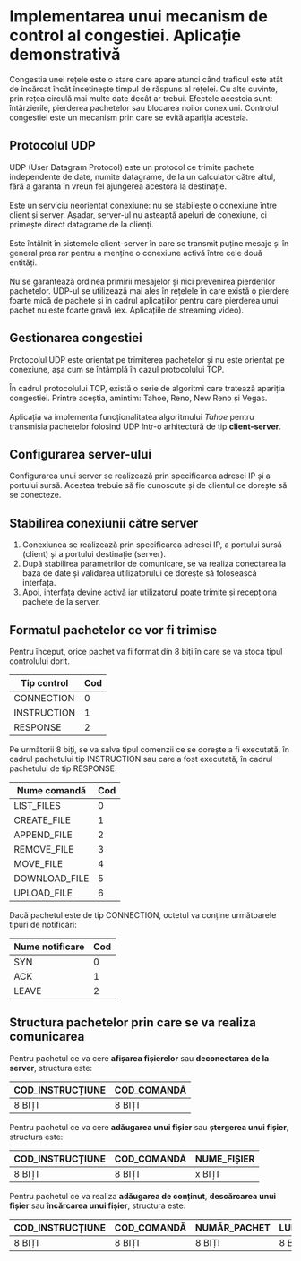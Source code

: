 # Implementarea unui mecanism de control al congestiei. Aplicație demonstrativă

Congestia unei rețele este o stare care apare atunci când traficul este atât de încărcat încât încetinește timpul de răspuns al rețelei. Cu alte cuvinte, prin rețea circulă mai multe date decât ar trebui.
Efectele acesteia sunt: întârzierile, pierderea pachetelor sau blocarea noilor conexiuni.
Controlul congestiei este un mecanism prin care se evită apariția acesteia.

## Protocolul UDP

UDP (User Datagram Protocol) este un protocol ce trimite pachete independente de date, numite datagrame, de la un calculator către altul, fără a garanta în vreun fel ajungerea acestora la destinație. <br/><br/>
Este un serviciu neorientat conexiune: nu se stabilește o conexiune între client și server. Așadar, server-ul nu așteaptă apeluri de conexiune, ci primește direct datagrame de la clienți. <br/><br/>
Este întâlnit în sistemele client-server în care se transmit puține mesaje și în general prea rar pentru a menține o conexiune activă între cele două entități. <br/><br/>
Nu se garantează ordinea primirii mesajelor și nici prevenirea pierderilor pachetelor. UDP-ul se utilizează mai ales în rețelele în care există o pierdere foarte mică de pachete și în cadrul aplicațiilor pentru care pierderea unui pachet nu este foarte gravă (ex. Aplicațiile de streaming video). <br/>

## Gestionarea congestiei

Protocolul UDP este orientat pe trimiterea pachetelor și nu este orientat pe conexiune, așa cum se întâmplă în cazul protocolului TCP.<br/></br>
În cadrul protocolului TCP, există o serie de algoritmi care tratează apariția congestiei. Printre aceștia, amintim: Tahoe, Reno, New Reno și Vegas.<br></br>
Aplicația va implementa funcționalitatea algoritmului _Tahoe_ pentru transmisia pachetelor folosind UDP într-o arhitectură de tip **client-server**.

## Configurarea server-ului

Configurarea unui server se realizează prin specificarea adresei IP și a portului sursă. Acestea trebuie să fie cunoscute și de clientul ce dorește să se conecteze.

## Stabilirea conexiunii către server

1. Conexiunea se realizează prin specificarea adresei IP, a portului sursă (client) și a portului destinație (server).
2. După stabilirea parametrilor de comunicare, se va realiza conectarea la baza de date și validarea utilizatorului ce dorește să folosească interfața.
3. Apoi, interfața devine activă iar utilizatorul poate trimite și recepționa pachete de la server.

## Formatul pachetelor ce vor fi trimise

Pentru început, orice pachet va fi format din 8 biți în care se va stoca tipul controlului dorit.

| Tip control | Cod |
|-------------|-----|
| CONNECTION  | 0   |
| INSTRUCTION | 1   |
| RESPONSE    | 2   |

Pe următorii 8 biți, se va salva tipul comenzii ce se dorește a fi executată, în cadrul pachetului tip INSTRUCTION sau care a fost executată, în cadrul pachetului de tip RESPONSE.

| Nume comandă  | Cod |
|---------------|-----|
| LIST_FILES    | 0   |
| CREATE_FILE   | 1   |
| APPEND_FILE   | 2   |
| REMOVE_FILE   | 3   |
| MOVE_FILE     | 4   |
| DOWNLOAD_FILE | 5   |
| UPLOAD_FILE   | 6   |

Dacă pachetul este de tip CONNECTION, octetul va conține următoarele tipuri de notificări:

| Nume notificare | Cod |
|-----------------|-----|
| SYN             | 0   |
| ACK             | 1   |
| LEAVE           | 2   |

## Structura pachetelor prin care se va realiza comunicarea

Pentru pachetul ce va cere __afișarea fișierelor__ sau __deconectarea de la server__, structura este:

| COD_INSTRUCȚIUNE | COD_COMANDĂ |
|------------------|-------------|
| 8 BIȚI           | 8 BIȚI      |

Pentru pachetul ce va cere __adăugarea unui fișier__ sau __ștergerea unui fișier__, structura este:

| COD_INSTRUCȚIUNE | COD_COMANDĂ | NUME_FIȘIER |
|------------------|-------------|-------------|
| 8 BIȚI           | 8 BIȚI      | x BIȚI      |

Pentru pachetul ce va realiza __adăugarea de conținut__, __descărcarea unui fișier__ sau __încărcarea unui fișier__, structura este:

| COD_INSTRUCȚIUNE  | COD_COMANDĂ | NUMĂR_PACHET  | LUNGIME_FIȘIER | NUME_FIȘIER | CONȚINUT_PACHET |
|-------------------|-------------|---------------|----------------|-------------|-----------------|
| 8 BIȚI            | 8 BIȚI      | 8 BIȚI        | 8 BIȚI         | x BIȚI      | 1 - 512 BIȚI    |